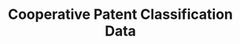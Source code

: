 ---
bigquery: https://console.cloud.google.com/bigquery?p=patents-public-data&d=cpc&page=dataset
citation: '“Cooperative Patent Classification” by the EPO and USPTO, for public use. '
contributors: EPO, USPTO
cost: None
description: Cooperative Patent Classification Data contains the scheme and definitions
  of the Cooperative Patent Classification system for classifying patent documents.
  The CPC is the result of a partnership between the EPO and the USPTO in their joint
  effort to develop a common, internationally compatible classification system for
  technical documents, in particular patent publications, which will be used by both
  offices in the patent granting process
documentation: https://www.cooperativepatentclassification.org/cpcSchemeAndDefinitions
last_edit: Mon, 04 Apr 2022 19:07:06 GMT
location: https://www.cooperativepatentclassification.org/index
maintained_by: USPTO, EPO
schema_fields: '[''level'', ''title_part'', ''definition'', ''residualReferences'',
  ''children'', ''ipc_concordant'', ''title_full'', ''childGroups'', ''symbol'', ''residual_references'',
  ''titlePart'', ''sizeCache'', ''application_references'', ''limitingReferences'',
  ''applicationReferences'', ''status'', ''not_allocatable'', ''dateRevised'', ''synonyms'',
  ''glossary'', ''limiting_references'', ''informative_references'', ''informativeReferences'',
  ''child_groups'', ''notAllocatable'', ''breakdownCode'', ''additional_only'', ''date_revised'',
  ''parents'', ''breakdown_code'', ''titleFull'', ''ipcConcordant'']'
shortname: cooperative_patent_classification
tags:
- patents
- science
title: Cooperative Patent Classification Data
uuid: 984374a7-16e9-4b35-9445-458daceb01bf
---